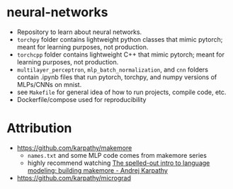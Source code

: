 # neural-networks

- Repository to learn about neural networks.
- `torchpy` folder contains lightweight python classes that mimic pytorch; meant for learning purposes, not production.
- `torchcpp` folder contains lightweight C++ that mimic pytorch; meant for learning purposes, not production.
- `multilayer_perceptron`, `mlp_batch_normalization`, and `cnn` folders contain .ipynb files that run pytorch, torchpy, and numpy versions of MLPs/CNNs on mnist.
- see `Makefile` for general idea of how to run projects, compile code, etc.
- Dockerfile/compose used for reproducibility

# Attribution

- https://github.com/karpathy/makemore
    - `names.txt` and some MLP code comes from makemore series
    - highly recommend watching [The spelled-out intro to language modeling: building makemore - Andrej Karpathy](https://www.youtube.com/watch?v=PaCmpygFfXo)
- https://github.com/karpathy/micrograd
